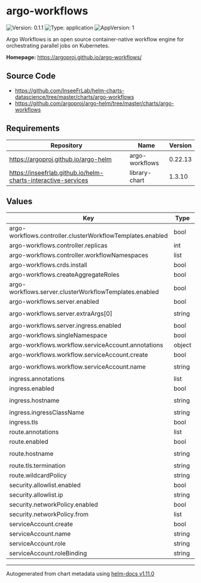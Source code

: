 # argo-workflows

![Version: 0.1.1](https://img.shields.io/badge/Version-0.1.1-informational?style=flat-square) ![Type: application](https://img.shields.io/badge/Type-application-informational?style=flat-square) ![AppVersion: 1](https://img.shields.io/badge/AppVersion-1-informational?style=flat-square)

Argo Workflows is an open source container-native workflow engine for orchestrating parallel jobs on Kubernetes.

**Homepage:** <https://argoproj.github.io/argo-workflows/>

## Source Code

* <https://github.com/InseeFrLab/helm-charts-datascience/tree/master/charts/argo-workflows>
* <https://github.com/argoproj/argo-helm/tree/master/charts/argo-workflows>

## Requirements

| Repository | Name | Version |
|------------|------|---------|
| https://argoproj.github.io/argo-helm | argo-workflows | 0.22.13 |
| https://inseefrlab.github.io/helm-charts-interactive-services | library-chart | 1.3.10 |

## Values

| Key | Type | Default | Description |
|-----|------|---------|-------------|
| argo-workflows.controller.clusterWorkflowTemplates.enabled | bool | `false` |  |
| argo-workflows.controller.replicas | int | `1` |  |
| argo-workflows.controller.workflowNamespaces | list | `[]` |  |
| argo-workflows.crds.install | bool | `false` |  |
| argo-workflows.createAggregateRoles | bool | `false` |  |
| argo-workflows.server.clusterWorkflowTemplates.enabled | bool | `false` |  |
| argo-workflows.server.enabled | bool | `true` |  |
| argo-workflows.server.extraArgs[0] | string | `"--auth-mode=server"` |  |
| argo-workflows.server.ingress.enabled | bool | `false` |  |
| argo-workflows.singleNamespace | bool | `true` |  |
| argo-workflows.workflow.serviceAccount.annotations | object | `{}` |  |
| argo-workflows.workflow.serviceAccount.create | bool | `true` |  |
| argo-workflows.workflow.serviceAccount.name | string | `"argo-workflows"` |  |
| ingress.annotations | list | `[]` |  |
| ingress.enabled | bool | `true` |  |
| ingress.hostname | string | `"chart-example.local"` |  |
| ingress.ingressClassName | string | `""` |  |
| ingress.tls | bool | `true` |  |
| route.annotations | list | `[]` |  |
| route.enabled | bool | `false` |  |
| route.hostname | string | `"chart-example.local"` |  |
| route.tls.termination | string | `"edge"` |  |
| route.wildcardPolicy | string | `"None"` |  |
| security.allowlist.enabled | bool | `true` |  |
| security.allowlist.ip | string | `"0.0.0.0/0"` |  |
| security.networkPolicy.enabled | bool | `true` |  |
| security.networkPolicy.from | list | `[]` |  |
| serviceAccount.create | bool | `true` |  |
| serviceAccount.name | string | `"workflow"` |  |
| serviceAccount.role | string | `"workflow"` |  |
| serviceAccount.roleBinding | string | `"workflow"` |  |

----------------------------------------------
Autogenerated from chart metadata using [helm-docs v1.11.0](https://github.com/norwoodj/helm-docs/releases/v1.11.0)
